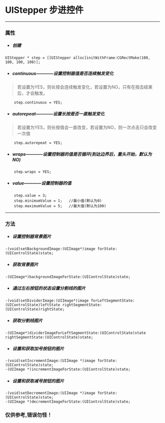 # UIStepper 步进控件
***
### 属性
- ##### 创建
```
UIStepper * step = [[UIStepper alloc]initWithFrame:CGRectMake(100, 100, 100, 100)];
```

- ##### continuous————设置控制器值是否连续触发变化
>若设置为YES，则长按会连续触发变化，若设置为NO，只有在按击结束后，才会触发。
```
    step.continuous = YES;
```

- ##### autorepeat————设置长按是否一直触发变化
>若设置为YES，则长按值会一直改变，若设置为NO，则一次点击只会改变一次值
```
    step.autorepeat = YES;
```

- ##### wraps————设置控制器的值是否循环(到达边界后，重头开始，默认为NO)
```
    step.wraps = YES;
```

- ##### value————设置控制器的值
```
    step.value = 3;
    step.minimumValue = 1;   //最小值(默认为0)
    step.maximumValue = 5;   //最大值(默认为100)
```

***
### 方法
- ##### 设置控制器背景图片
```
-(void)setBackgroundImage:(UIImage*)image forState:(UIControlState)state;
```

- ##### 获取背景图片
```
-(UIImage*)backgroundImageForState:(UIControlState)state;
```

- ##### 通过左右按钮的状态设置分割线的图片
```
-(void)setDividerImage:(UIImage*)image forLeftSegmentState:(UIControlState)leftState rightSegmentState:(UIControlState)rightState;
```

- ##### 获取分割线图片
```
-(UIImage*)dividerImageForLeftSegmentState:(UIControlState)state rightSegmentState:(UIControlState)state;
```

- ##### 设置和获取加号按钮的图片
```
-(void)setIncrementImage:(UIImage *)image forState:(UIControlState)state;
-(UIImage *)incrementImageForState:(UIControlState)state;
```

- ##### 设置和获取减号按钮的图片
```
-(void)setDecrementImage:(UIImage *)image forState:(UIControlState)state;
-(UIImage *)decrementImageForState:(UIControlState)state;
```

### 仅供参考,错误勿怪！